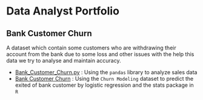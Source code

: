 # Data Analyst Portfolio

## **Bank Customer Churn**
A dataset which contain some customers who are withdrawing their account from the bank due to some loss and other issues with the help this data we try to analyse and maintain accuracy.
- [Bank_Customer_Churn.py](https://github.com/Jintawee-s/data_analyst_portfolio/blob/main/Python/Bank_Customers_Churn.py) : Using the `pandas` library to analyze sales data
- [Bank Customer Churn](https://github.com/Jintawee-s/data_analyst_portfolio/blob/main/R%20Programming/Bank%20Customer%20Churn.pdf) : Using the `Churn Modeling` dataset to predict the exited of bank customer by logistic regression and the stats package in `R`
